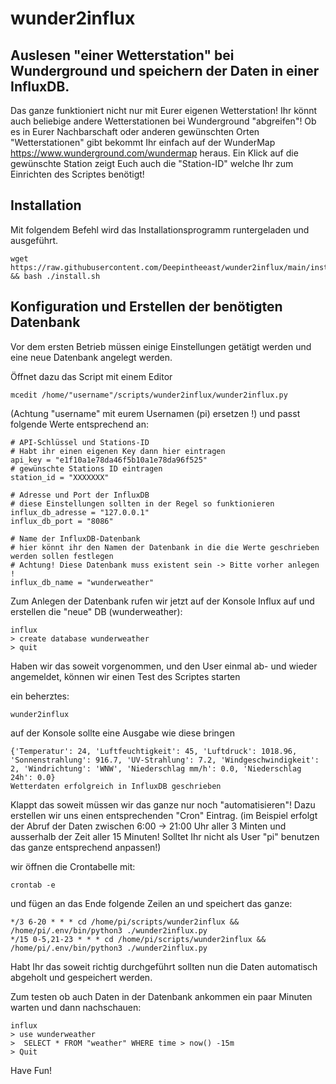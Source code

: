 # wunder2influx

## Auslesen "einer Wetterstation" bei Wunderground und speichern der Daten in einer InfluxDB.

Das ganze funktioniert nicht nur mit Eurer eigenen Wetterstation! 
Ihr könnt auch beliebige andere Wetterstationen bei Wunderground "abgreifen"!
Ob es in Eurer Nachbarschaft oder anderen gewünschten Orten "Wetterstationen" gibt bekommt Ihr einfach auf der WunderMap https://www.wunderground.com/wundermap heraus.
 Ein Klick auf die gewünschte Station zeigt Euch auch die "Station-ID" welche Ihr zum Einrichten des Scriptes benötigt!
## Installation

Mit folgendem Befehl wird das Installationsprogramm runtergeladen und ausgeführt.
```
wget https://raw.githubusercontent.com/Deepintheeast/wunder2influx/main/install.sh && bash ./install.sh
```
## Konfiguration und Erstellen der benötigten Datenbank
Vor dem ersten Betrieb müssen einige Einstellungen getätigt werden und eine neue Datenbank angelegt werden. 

Öffnet dazu das Script mit einem Editor

```mcedit /home/"username"/scripts/wunder2influx/wunder2influx.py```

(Achtung "username" mit eurem Usernamen (pi) ersetzen !)
und passt folgende Werte entsprechend an:
`````
# API-Schlüssel und Stations-ID
# Habt ihr einen eigenen Key dann hier eintragen
api_key = "e1f10a1e78da46f5b10a1e78da96f525"
# gewünschte Stations ID eintragen
station_id = "XXXXXXX"

# Adresse und Port der InfluxDB
# diese Einstellungen sollten in der Regel so funktionieren
influx_db_adresse = "127.0.0.1"
influx_db_port = "8086"

# Name der InfluxDB-Datenbank
# hier könnt ihr den Namen der Datenbank in die die Werte geschrieben werden sollen festlegen
# Achtung! Diese Datenbank muss existent sein -> Bitte vorher anlegen !
influx_db_name = "wunderweather"
`````
Zum Anlegen der Datenbank rufen wir jetzt auf der Konsole Influx auf und erstellen die "neue" DB (wunderweather):

````
influx
> create database wunderweather
> quit
````
Haben wir das soweit vorgenommen, und den User einmal ab- und wieder angemeldet, können wir einen Test des Scriptes starten

ein beherztes: 

```
wunder2influx
```

auf der Konsole sollte eine Ausgabe wie diese bringen
`````
{'Temperatur': 24, 'Luftfeuchtigkeit': 45, 'Luftdruck': 1018.96, 'Sonnenstrahlung': 916.7, 'UV-Strahlung': 7.2, 'Windgeschwindigkeit': 2, 'Windrichtung': 'WNW', 'Niederschlag mm/h': 0.0, 'Niederschlag 24h': 0.0}
Wetterdaten erfolgreich in InfluxDB geschrieben
`````

Klappt das soweit müssen wir das ganze nur noch "automatisieren"!
Dazu erstellen wir uns einen entsprechenden "Cron" Eintrag.
(im Beispiel erfolgt der Abruf der Daten zwischen 6:00 -> 21:00 Uhr aller 3 Minten und ausserhalb der Zeit aller 15 Minuten! Solltet Ihr nicht als User "pi" benutzen das ganze entsprechend anpassen!)

wir öffnen die Crontabelle mit:
````
crontab -e
````
und fügen an das Ende folgende Zeilen an und speichert das ganze:

```
*/3 6-20 * * * cd /home/pi/scripts/wunder2influx && /home/pi/.env/bin/python3 ./wunder2influx.py
*/15 0-5,21-23 * * * cd /home/pi/scripts/wunder2influx && /home/pi/.env/bin/python3 ./wunder2influx.py
```
Habt Ihr das soweit richtig durchgeführt sollten nun die Daten automatisch abgeholt und gespeichert werden.

Zum testen ob auch Daten in der Datenbank ankommen ein paar Minuten warten und dann nachschauen:
```
influx
> use wunderweather
>  SELECT * FROM "weather" WHERE time > now() -15m
> Quit
````

Have Fun!



